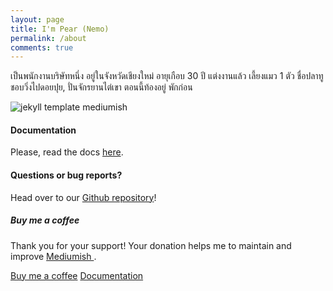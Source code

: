 ```yaml
---
layout: page
title: I'm Pear (Nemo)
permalink: /about
comments: true
---
```


<div class="row justify-content-between">
<div class="col-md-8 pr-5">

<p>เป็นพนักงานบริษัทหนึ่ง อยู่ในจังหวัดเชียงใหม่ อายุเกือบ 30 ปี แต่งงานแล้ว เลี้ยงแมว 1 ตัว ชื่อปลาทู ชอบวิ่งไปดอยปุย, ปั่นจักรยานไต่เขา ตอนนี้ท้องอยู่ พักก่อน</p>

<p class="mb-5"><img class="shadow-lg" src="{{site.baseurl}}/assets/images/mediumish-jekyll-template.png" alt="jekyll template mediumish" /></p>
<h4>Documentation</h4>

<p>Please, read the docs <a href="https://bootstrapstarter.com/bootstrap-templates/template-mediumish-bootstrap-jekyll/">here</a>.</p>

<h4>Questions or bug reports?</h4>

<p>Head over to our <a href="https://github.com/wowthemesnet/mediumish-theme-jekyll">Github repository</a>!</p>

</div>

<div class="col-md-4">

<div class="sticky-top sticky-top-80">
<h5>Buy me a coffee</h5>

<p>Thank you for your support! Your donation helps me to maintain and improve <a target="_blank" href="https://github.com/wowthemesnet/mediumish-theme-jekyll">Mediumish <i class="fab fa-github"></i></a>.</p>

<a target="_blank" href="https://www.wowthemes.net/donate/" class="btn btn-danger">Buy me a coffee</a> <a target="_blank" href="https://bootstrapstarter.com/bootstrap-templates/template-mediumish-bootstrap-jekyll/" class="btn btn-warning">Documentation</a>

</div>
</div>
</div>
